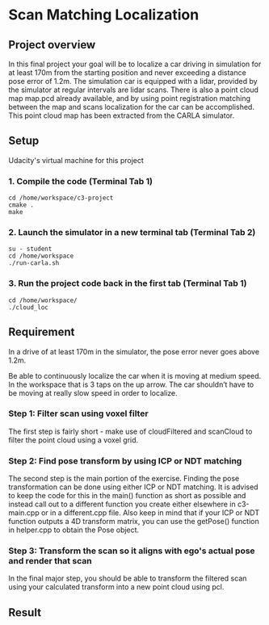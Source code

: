 # Scan Matching Localization
## Project overview
In this final project your goal will be to localize a car driving in simulation for at least 170m from the starting position and never exceeding a distance pose error of 1.2m. The simulation car is equipped with a lidar, provided by the simulator at regular intervals are lidar scans. There is also a point cloud map map.pcd already available, and by using point registration matching between the map and scans localization for the car can be accomplished. This point cloud map has been extracted from the CARLA simulator.

## Setup
Udacity's virtual machine for this project

### 1. Compile the code (Terminal Tab 1)
```
cd /home/workspace/c3-project
cmake .
make
```
### 2. Launch the simulator in a new terminal tab (Terminal Tab 2)
```
su - student
cd /home/workspace
./run-carla.sh
```
### 3. Run the project code back in the first tab (Terminal Tab 1)
```
cd /home/workspace/
./cloud_loc
```

## Requirement
In a drive of at least 170m in the simulator, the pose error never goes above 1.2m.

Be able to continuously localize the car when it is moving at medium speed. In the workspace that is 3 taps on the up arrow. The car shouldn’t have to be moving at really slow speed in order to localize.

### Step 1: Filter scan using voxel filter
The first step is fairly short - make use of cloudFiltered and scanCloud to filter the point cloud using a voxel grid.

### Step 2: Find pose transform by using ICP or NDT matching
The second step is the main portion of the exercise. Finding the pose transformation can be done using either ICP or NDT matching. It is advised to keep the code for this in the main() function as short as possible and instead call out to a different function you create either elsewhere in c3-main.cpp or in a different.cpp file. Also keep in mind that if your ICP or NDT function outputs a 4D transform matrix, you can use the getPose() function in helper.cpp to obtain the Pose object.

### Step 3: Transform the scan so it aligns with ego's actual pose and render that scan
In the final major step, you should be able to transform the filtered scan using your calculated transform into a new point cloud using pcl.

## Result
